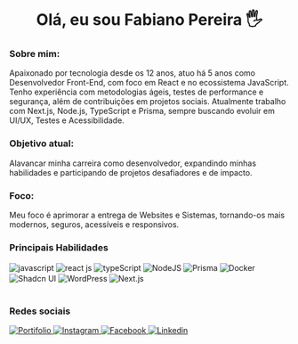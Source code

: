 <h1 align="center">Olá, eu sou Fabiano Pereira 🖐️</h1>
<h3>Sobre mim:</h3>
<p>Apaixonado por tecnologia desde os 12 anos, atuo há 5 anos como Desenvolvedor Front-End, com foco em React e no ecossistema JavaScript. Tenho experiência com metodologias ágeis, testes de performance e segurança, além de contribuições em projetos sociais. Atualmente trabalho com Next.js, Node.js, TypeScript e Prisma, sempre buscando evoluir em UI/UX, Testes e Acessibilidade.</p>

<h3>Objetivo atual:</h3>
<p>
Alavancar minha carreira como desenvolvedor, expandindo minhas habilidades e participando de projetos desafiadores e de impacto.
</p>

<h3>Foco:</h3>
<p>
Meu foco é aprimorar a entrega de Websites e Sistemas, tornando-os mais modernos, seguros, acessíveis e responsivos.
</p>

<h3>Principais Habilidades</h3>
<div>
  <img align="center" alt="javascript" src="https://img.shields.io/badge/JavaScript-323330?style=for-the-badge&logo=javascript&logoColor=F7DF1E">
  <img align="center" alt="react js" src="https://img.shields.io/badge/React-20232A?style=for-the-badge&logo=react&logoColor=61DAFB">
  <img align="center" alt="typeScript" src="https://img.shields.io/badge/TypeScript-007ACC?style=for-the-badge&logo=typescript&logoColor=white">
  <img align="center" alt="NodeJS" src="https://img.shields.io/badge/Node.js-339933?style=for-the-badge&logo=node.js&logoColor=white">
  <img align="center" alt="Prisma" src="https://img.shields.io/badge/Prisma-2D3748?style=for-the-badge&logo=prisma&logoColor=white">
  <img align="center" alt="Docker" src="https://img.shields.io/badge/Docker-2496ED?style=for-the-badge&logo=docker&logoColor=white">
  <img align="center" alt="Shadcn UI" src="https://img.shields.io/badge/Shadcn-000000?style=for-the-badge&logo=shadcnui&logoColor=white">
  <img align="center" alt="WordPress" src="https://img.shields.io/badge/WordPress-21759B?style=for-the-badge&logo=wordpress&logoColor=white">
<img align="center" alt="Next.js" src="https://img.shields.io/badge/Next.js-000000?style=for-the-badge&logo=nextdotjs&logoColor=white">
</div>
<br/>
<h3>Redes sociais</h3>
<a href="https://www.fabianopereiradev.com.br/" target="_blank"> <img alt="Portifolio" src="https://img.shields.io/badge/Blogger-FF5722?style=for-the-badge&logo=blogger&logoColor=white"/> </a>
<a href="https://www.instagram.com/fabiano.pereira03/" target="_blank"> <img alt="Instagram" src="https://img.shields.io/badge/Instagram-E4405F?style=for-the-badge&logo=instagram&logoColor=white"/> </a>
<a href="https://www.facebook.com/fabianopereirafc.dev" target="_blank"> <img alt="Facebook" src="https://img.shields.io/badge/Facebook-1877F2?style=for-the-badge&logo=facebook&logoColor=white"/> </a>
<a href="www.linkedin.com/in/fabianopereira-dev" target="_blank"> <img alt="Linkedin" src="https://img.shields.io/badge/LinkedIn-0077B5?style=for-the-badge&logo=linkedin&logoColor=white"/> </a>
